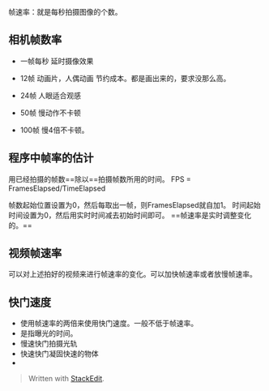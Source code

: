 帧速率：就是每秒拍摄图像的个数。
##  相机帧数率
- 一帧每秒
延时摄像效果

- 12帧
动画片，人偶动画
节约成本。都是画出来的，要求没那么高。
- 24帧
人眼适合观感
- 50帧
慢动作不卡顿
- 100帧
慢4倍不卡顿。
## 程序中帧率的估计
用已经拍摄的帧数==除以==拍摄帧数所用的时间。
FPS = FramesElapsed/TimeElapsed

帧数起始位置设置为0，然后每取出一帧，则FramesElapsed就自加1。
时间起始时间设置为0，然后用实时时间减去初始时间即可。
==帧速率是实时调整变化的。==
## 视频帧速率
可以对上述拍好的视频来进行帧速率的变化。可以加快帧速率或者放慢帧速率。
## 快门速度
- 使用帧速率的两倍来使用快门速度。一般不低于帧速率。
- 是指曝光的时间。
- 慢速快门拍摄光轨
- 快速快门凝固快速的物体
- 


> Written with [StackEdit](https://stackedit.io/).
<!--stackedit_data:
eyJoaXN0b3J5IjpbLTEzMjQzNzM1NzZdfQ==
-->